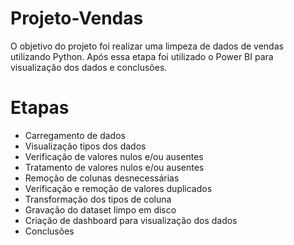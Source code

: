 # Projeto-Vendas

O objetivo do projeto foi realizar uma limpeza de dados de vendas utilizando Python. Após essa etapa foi utilizado o Power BI para visualização dos dados e conclusões. 

# Etapas

* Carregamento de dados
* Visualização tipos dos dados
* Verificação de valores nulos e/ou ausentes
* Tratamento de valores nulos e/ou ausentes
* Remoção de colunas desnecessárias
* Verificação e remoção de valores duplicados
* Transformação dos tipos de coluna
* Gravação do dataset limpo em disco
* Criação de dashboard para visualização dos dados
* Conclusões
